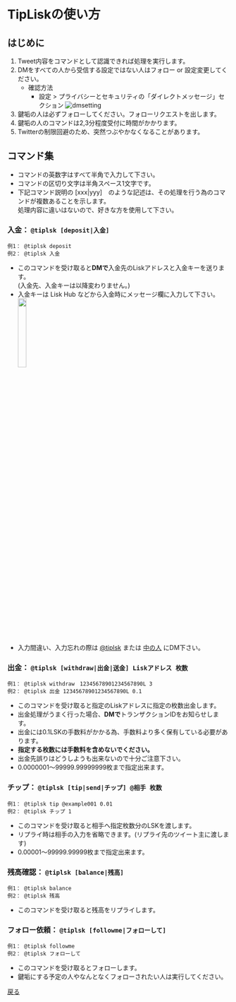 # TipLiskの使い方

## はじめに
1. Tweet内容をコマンドとして認識できれば処理を実行します。
2. DMをすべての人から受信する設定ではない人はフォロー or 設定変更してください。
   - 確認方法
     - 設定 > プライバシーとセキュリティの「ダイレクトメッセージ」セクション
       ![dmsetting](https://lisknonanika.github.io/tiplisk/img/dmsetting.png)
3. 鍵垢の人は必ずフォローしてください。フォローリクエストを出します。
4. 鍵垢の人のコマンドは2,3分程度受付に時間がかかります。
5. Twitterの制限回避のため、突然つぶやかなくなることがあります。

## コマンド集
- コマンドの英数字はすべて半角で入力して下さい。 
- コマンドの区切り文字は半角スペース1文字です。
- 下記コマンド説明の [xxx|yyy]　のような記述は、その処理を行う為のコマンドが複数あることを示します。<br>
  処理内容に違いはないので、好きな方を使用して下さい。

### 入金： ```@tiplsk [deposit|入金]```
  ```
  例1： @tiplsk deposit
  例2： @tiplsk 入金
  ```
  - このコマンドを受け取ると**DMで**入金先のLiskアドレスと入金キーを送ります。<br>(入金先、入金キーは以降変わりません。)
  - 入金キーは Lisk Hub などから入金時にメッセージ欄に入力して下さい。<br>
    <img src="https://lisknonanika.github.io/tiplisk/img/howto_deposit.png" width="20%" height="20%"/>
  - 入力間違い、入力忘れの際は [@tiplsk](https://twitter.com/tiplsk) または [中の人](https://twitter.com/ys_mdmg) にDM下さい。

### 出金： ```@tiplsk [withdraw|出金|送金] Liskアドレス 枚数```
  ```
  例1： @tiplsk withdraw　12345678901234567890L 3
  例2： @tiplsk 出金 12345678901234567890L 0.1
  ```
  - このコマンドを受け取ると指定のLiskアドレスに指定の枚数出金します。
  - 出金処理がうまく行った場合、**DMで**トランザクションIDをお知らせします。
  - 出金には0.1LSKの手数料がかかる為、手数料より多く保有している必要があります。
  - **指定する枚数には手数料を含めないでください。**
  - 出金先誤りはどうしようも出来ないので十分ご注意下さい。
  - 0.0000001〜99999.99999999枚まで指定出来ます。
  
### チップ： ```@tiplsk [tip|send|チップ] @相手 枚数```
  ```
  例1： @tiplsk tip @example001 0.01
  例2： @tiplsk チップ 1
  ```
  - このコマンドを受け取ると相手へ指定枚数分のLSKを渡します。
  - リプライ時は相手の入力を省略できます。(リプライ先のツイート主に渡します)
  - 0.00001〜99999.99999枚まで指定出来ます。

### 残高確認： ```@tiplsk [balance|残高]```
  ```
  例1： @tiplsk balance
  例2： @tiplsk 残高
  ```
  - このコマンドを受け取ると残高をリプライします。

### フォロー依頼： ```@tiplsk [followme|フォローして]```
  ```
  例1： @tiplsk followme
  例2： @tiplsk フォローして
  ```
  - このコマンドを受け取るとフォローします。
  - 鍵垢にする予定の人やなんとなくフォローされたい人は実行してください。

[戻る](https://lisknonanika.github.io/tiplisk/)
